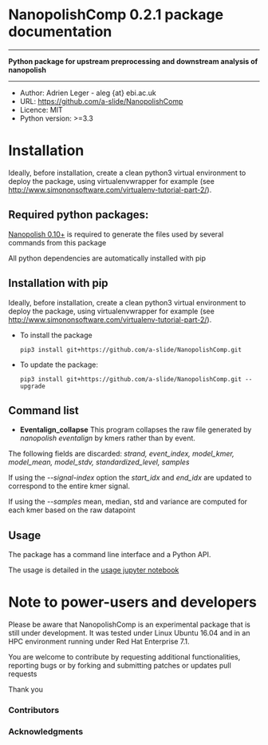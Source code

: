 # NanopolishComp 0.2.1 package documentation

---

**Python package for upstream preprocessing and downstream analysis of nanopolish**

---

* Author: Adrien Leger - aleg {at} ebi.ac.uk
* URL: https://github.com/a-slide/NanopolishComp
* Licence: MIT
* Python version: >=3.3

# Installation

Ideally, before installation, create a clean python3 virtual environment to deploy the package, using virtualenvwrapper for example (see http://www.simononsoftware.com/virtualenv-tutorial-part-2/).

## Required python packages:

[Nanopolish 0.10+](https://github.com/jts/nanopolish) is required to generate the files used by  several commands from this package

All python dependencies are automatically installed with pip

## Installation with pip

Ideally, before installation, create a clean python3 virtual environment to deploy the package, using virtualenvwrapper for example (see http://www.simononsoftware.com/virtualenv-tutorial-part-2/).

* To install the package

    ```pip3 install git+https://github.com/a-slide/NanopolishComp.git```

* To update the package:

    ```pip3 install git+https://github.com/a-slide/NanopolishComp.git --upgrade```

## Command list

* **Eventalign_collapse**
This program collapses the raw file generated by *nanopolish eventalign* by kmers rather than by event.

The following fields are discarded: *strand, event_index, model_kmer, model_mean, model_stdv, standardized_level, samples*

If using the *--signal-index* option the *start_idx* and *end_idx* are updated to correspond to the entire kmer signal.

If using the *--samples* mean, median, std and variance are computed for each kmer based on the raw datapoint

## Usage

The package has a command line interface and a Python API.

The usage is detailed in the [usage jupyter notebook](https://nbviewer.jupyter.org/github/a-slide/NanopolishComp/blob/master/tests/NanopolishComp_usage.ipynb?flush_cache=true)


# Note to power-users and developers

Please be aware that NanopolishComp is an experimental package that is still under development. It was tested under Linux Ubuntu 16.04 and in an HPC environment running under Red Hat Enterprise 7.1.

You are welcome to contribute by requesting additional functionalities, reporting bugs or by forking and submitting patches or updates pull requests

Thank you

### Contributors

### Acknowledgments
